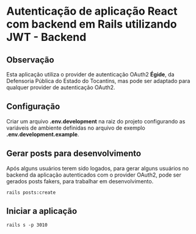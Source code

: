 # Autenticação de aplicação React com backend em Rails utilizando JWT - Backend

## Observação

Esta aplicação utiliza o provider de autenticação OAuth2 __Égide__, da Defensoria Pública do Estado do Tocantins, mas pode ser adaptado para qualquer provider de autenticação OAuth2.

## Configuração

Criar um arquivo __.env.development__ na raiz do projeto configurando as variáveis de ambiente definidas no arquivo de exemplo __.env.development.example__.

## Gerar posts para desenvolvimento

Após alguns usuários terem sido logados, para gerar alguns usuários no backend da aplicação autenticados com o provider OAuth2, pode ser gerados posts fakers, para trabalhar em desenvolvimento.

`rails posts:create`


## Iniciar a aplicação

`rails s -p 3010`
